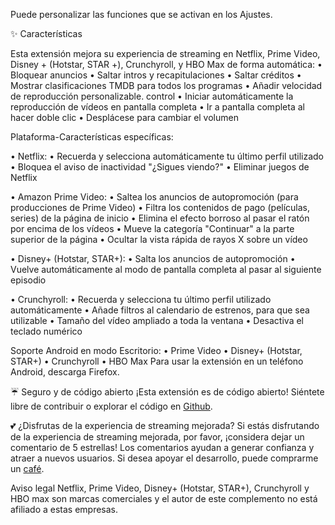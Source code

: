 Puede personalizar las funciones que se activan en los Ajustes.

✨ Características

Esta extensión mejora su experiencia de streaming en Netflix, Prime Video, Disney + (Hotstar, STAR +), Crunchyroll, y HBO Max de forma automática:
  • Bloquear anuncios
  • Saltar intros y recapitulaciones
  • Saltar créditos
  • Mostrar clasificaciones TMDB para todos los programas
  • Añadir velocidad de reproducción personalizable. control
  • Iniciar automáticamente la reproducción de vídeos en pantalla completa
  • Ir a pantalla completa al hacer doble clic
  • Desplácese para cambiar el volumen

Plataforma-Características específicas:

  • Netflix:
      • Recuerda y selecciona automáticamente tu último perfil utilizado
      • Bloquea el aviso de inactividad "¿Sigues viendo?"
      • Eliminar juegos de Netflix

  • Amazon Prime Video:
      • Saltea los anuncios de autopromoción (para producciones de Prime Video)
      • Filtra los contenidos de pago (películas, series) de la página de inicio
      • Elimina el efecto borroso al pasar el ratón por encima de los vídeos
      • Mueve la categoría "Continuar" a la parte superior de la página
      • Ocultar la vista rápida de rayos X sobre un vídeo

  • Disney+ (Hotstar, STAR+):
      • Salta los anuncios de autopromoción
      • Vuelve automáticamente al modo de pantalla completa al pasar al siguiente episodio

  • Crunchyroll:
      • Recuerda y selecciona tu último perfil utilizado automáticamente
      • Añade filtros al calendario de estrenos, para que sea utilizable
      • Tamaño del vídeo ampliado a toda la ventana
      • Desactiva el teclado numérico

Soporte Android en modo Escritorio:
  • Prime Video
  • Disney+ (Hotstar, STAR+)
  • Crunchyroll
  • HBO Max
  Para usar la extensión en un teléfono Android, descarga Firefox.

☔ Seguro y de código abierto
¡Esta extensión es de código abierto! Siéntete libre de contribuir o explorar el código en [Github](https://github.com/Dreamlinerm/Netflix-Prime-Auto-Skip).

💕 ¿Disfrutas de la experiencia de streaming mejorada?
Si estás disfrutando de la experiencia de streaming mejorada, por favor, ¡considera dejar un comentario de 5 estrellas! Los comentarios ayudan a generar confianza y atraer a nuevos usuarios.
Si desea apoyar el desarrollo, puede comprarme un [café](https://github.com/sponsors/Dreamlinerm).

Aviso legal
Netflix, Prime Video, Disney+ (Hotstar, STAR+), Crunchyroll y HBO max son marcas comerciales y el autor de este complemento no está afiliado a estas empresas.
